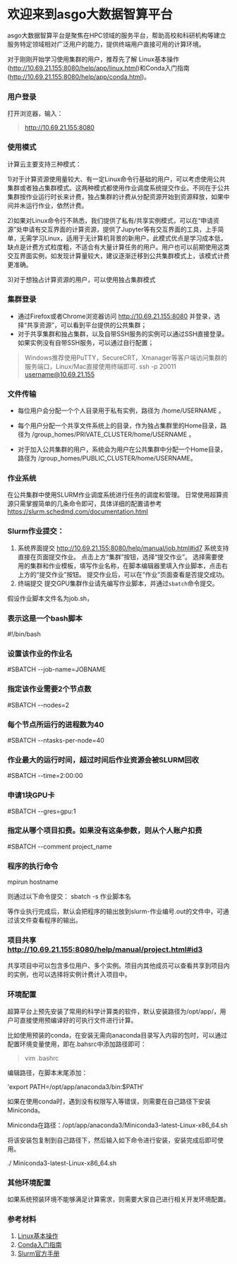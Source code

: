 # 欢迎来到asgo大数据智算平台
asgo大数据智算平台是聚焦在HPC领域的服务平台，帮助高校和科研机构等建立服务特定领域相对广泛用户的能力，提供终端用户直接可用的计算环境。

对于刚刚开始学习使用集群的用户，推荐先了解
Linux基本操作(http://10.69.21.155:8080/help/app/linux.html)和Conda入门指南(http://10.69.21.155:8080/help/app/conda.html)。

### 用户登录
打开浏览器，输入：
>  http://10.69.21.155:8080

### 使用模式
计算云主要支持三种模式：

1)对于计算资源使用量较大、有一定Linux命令行基础的用户，可以考虑使用公共集群或者独占集群模式。这两种模式都使用作业调度系统提交作业。不同在于公共集群按作业运行时长来计费，独占集群的计费从分配资源开始到资源释放，如果中间并未运行作业，依然计费。

2)如果对Linux命令行不熟悉，我们提供了私有/共享实例模式，可以在“申请资源”处申请有交互界面的计算资源，提供了Jupyter等有交互界面的工具，上手简单，无需学习Linux，适用于无计算机背景的新用户。此模式优点是学习成本低，缺点是计费方式粒度粗，不适合有大量计算任务的用户。用户也可以前期使用这类交互界面实例，如发现计算量较大，建议逐渐迁移到公共集群模式上，该模式计费更准确。

3)对于想独占计算资源的用户，可以使用独占集群模式
### 集群登录
- 通过Firefox或者Chrome浏览器访问 http://10.69.21.155:8080 并登录，选择“共享资源”，可以看到平台提供的公共集群；
- 对于共享集群和独占集群，以及自带SSH服务的实例可以通过SSH直接登录。如果实例没有自带SSH服务，可以通过自行配置；
> Windows推荐使用PuTTY，SecureCRT，Xmanager等客户端访问集群的服务端口，Linux/Mac直接使用终端即可.
> ssh -p 20011 username@10.69.21.155
### 文件传输
- 每位用户会分配一个个人目录用于私有实例，路径为 /home/USERNAME 。

- 每个用户分配一个共享文件系统上的目录，作为独占集群里的Home目录，路径为 /group_homes/PRIVATE_CLUSTER/home/USERNAME 。

- 对于加入公共集群的用户，系统会为用户在公共集群中分配一个Home目录，路径为 /group_homes/PUBLIC_CLUSTER/home/USERNAME。
### 作业系统
在公共集群中使用SLURM作业调度系统进行任务的调度和管理。
日常使用超算资源只需掌握简单的几条命令即可，具体详细的配置请参考 https://slurm.schedmd.com/documentation.html


### Slurm作业提交：
1) 系统界面提交 http://10.69.21.155:8080/help/manual/job.html#id7
系统支持直接在页面提交作业。
点击上方“集群”按钮，选择“提交作业”。
选择需要使用的集群和作业模板，填写作业名称，在脚本编辑器里填入作业脚本，点击右上方的“提交作业”按钮。
提交作业后，可以在“作业”页面查看是否提交成功。
2) 终端提交
提交GPU集群作业请先编写作业脚本，并通过`sbatch`命令提交。

假设作业脚本文件名为job.sh，
### 表示这是一个bash脚本
#!/bin/bash
### 设置该作业的作业名
#SBATCH --job-name=JOBNAME
### 指定该作业需要2个节点数
#SBATCH --nodes=2
### 每个节点所运行的进程数为40
#SBATCH --ntasks-per-node=40
### 作业最大的运行时间，超过时间后作业资源会被SLURM回收
#SBATCH --time=2:00:00
### 申请1块GPU卡
#SBATCH --gres=gpu:1
### 指定从哪个项目扣费。如果没有这条参数，则从个人账户扣费
#SBATCH --comment project_name
### 程序的执行命令
mpirun hostname

则通过以下命令提交：
sbatch -s 作业脚本名

等作业执行完成后，默认会把程序的输出放到slurm-作业编号.out的文件中，可通过该文件查看程序的输出。
### 项目共享 http://10.69.21.155:8080/help/manual/project.html#id3
共享项目中可以包含多位用户、多个实例。项目内其他成员可以查看共享到项目内的实例，也可以选择将实例计费计入项目中。
### 环境配置
超算平台上预先安装了常用的科学计算类的软件，默认安装路径为/opt/app/，用户可直接使用预编译好的可执行文件进行计算。

比如使用预装的conda，在安装无需向anaconda目录写入内容的包时，可以通过配置环境变量使用，即在.bahsrc中添加路径即可：

> vim .bashrc

编辑路径，在脚本末尾添加：

'export PATH=/opt/app/anaconda3/bin:$PATH'

如果在使用conda时，遇到没有权限写入等错误，则需要在自己路径下安装Miniconda。

Miniconda在路径：/opt/app/anaconda3/Miniconda3-latest-Linux-x86_64.sh

将该安装包复制到自己路径下，然后输入如下命令进行安装，安装完成后即可使用。

./ Miniconda3-latest-Linux-x86_64.sh

### 其他环境配置
如果系统预装环境不能够满足计算需求，则需要大家自己进行相关开发环境配置。

### 参考材料
1. [Linux基本操作](http://10.69.21.155:8080/help/app/linux.html)
2. [Conda入门指南](http://10.69.21.155:8080/help/app/conda.html)
3. [Slurm官方手册](https://slurm.schedmd.com/quickstart.html)
